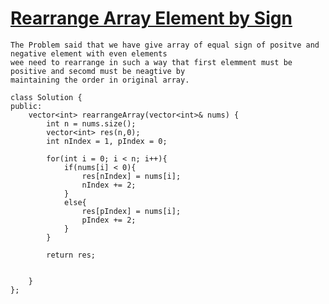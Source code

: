 # [Rearrange Array Element by Sign](https://leetcode.com/problems/rearrange-array-elements-by-sign/description/)
    The Problem said that we have give array of equal sign of positve and negative element with even elements 
    wee need to rearrange in such a way that first elemment must be positive and secomd must be neagtive by 
    maintaining the order in original array.


```
class Solution {
public:
    vector<int> rearrangeArray(vector<int>& nums) {
        int n = nums.size();
        vector<int> res(n,0);
        int nIndex = 1, pIndex = 0;

        for(int i = 0; i < n; i++){
            if(nums[i] < 0){
                res[nIndex] = nums[i];
                nIndex += 2;
            }
            else{
                res[pIndex] = nums[i];
                pIndex += 2;
            }
        }

        return res;
        

    }
};
```
